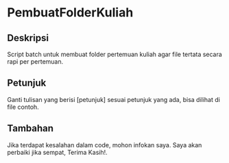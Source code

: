 # PembuatFolderKuliah

## Deskripsi
Script batch untuk membuat folder pertemuan kuliah agar file tertata secara rapi per pertemuan.

## Petunjuk
Ganti tulisan yang berisi [petunjuk] sesuai petunjuk yang ada, bisa dilihat di file contoh.

## Tambahan
Jika terdapat kesalahan dalam code, mohon infokan saya. Saya akan perbaiki jika sempat, Terima Kasih!.
